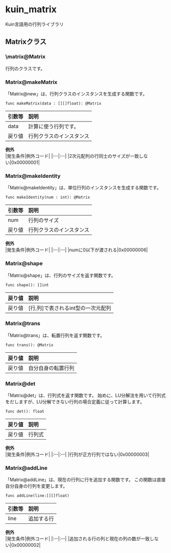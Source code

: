 # kuin_matrix
Kuin言語用の行列ライブラリ
## Matrixクラス
### \matrix@Matrix
行列のクラスです。
### Matrix@makeMatrix
「Matrix@new」は、行列クラスのインスタンスを生成する関数です。  
```
func makeMatrix(data : [][]float): @Matrix
```
|引数等|説明|
|:---|:---|
|data|計算に使う行列です。|
|戻り値|行列クラスのインスタンス|  

**例外**  
|発生条件|例外コード|
|:--|:--|
|2次元配列の行同士のサイズが一致しない|0x00000001|
### Matrix@makeIdentity
「Matrix@makeIdentity」は、単位行列のインスタンスを生成する関数です。
```
func makeIdentity(num : int): @Matrix
```
|引数等|説明|
|:---|:---|
|num|行列のサイズ|
|戻り値|行列クラスのインスタンス|  

**例外**  
|発生条件|例外コード|
|:--|:--|
|numに0以下が渡される|0x00000006|
### Matrix@shape
「Matrix@shape」は、行列のサイズを返す関数です。
```
func shape(): []int
```
|戻り値|説明|
|:---|:---|
|戻り値|[行,列]で表されるint型の一次元配列|
### Matrix@trans
「Matrix@trans」は、転置行列を返す関数です。
```
func trans(): @Matrix
```
|戻り値|説明|
|:---|:---|
|戻り値|自分自身の転置行列|  
### Matrix@det
「Matrix@det」は、行列式を返す関数です。
始めに、LU分解法を用いて行列式をだしますが、LU分解できない行列の場合定義に従って計算します。
```
func det(): float
```
|戻り値|説明|
|:---|:---|
|戻り値|行列式|  

**例外**  
|発生条件|例外コード|
|:--|:--|
|行列が正方行列ではない|0x00000003|
### Matrix@addLine
「Matrix@addLine」は、現在の行列に行を追加する関数です。
この関数は直接自分自身の行列を変更します。
```
func addLine(line:[][]float)
```
|引数等|説明|
|:---|:---|
|line|追加する行|

**例外**  
|発生条件|例外コード|
|:--|:--|
|追加される行の列と現在の列の数が一致しない|0x00000002|
